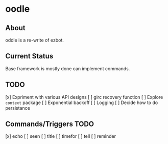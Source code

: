 oodle
=====

## About
oddle is a re-write of ezbot.

## Current Status
Base framework is mostly done can implement commands.

## TODO
[x] Expriment with various API designs
[ ] girc recovery function
[ ] Explore `context` package
[ ] Exponential backoff
[ ] Logging
[ ] Decide how to do persistance

## Commands/Triggers TODO
[x] echo
[ ] seen
[ ] title 
[ ] timefor
[ ] tell
[ ] reminder

